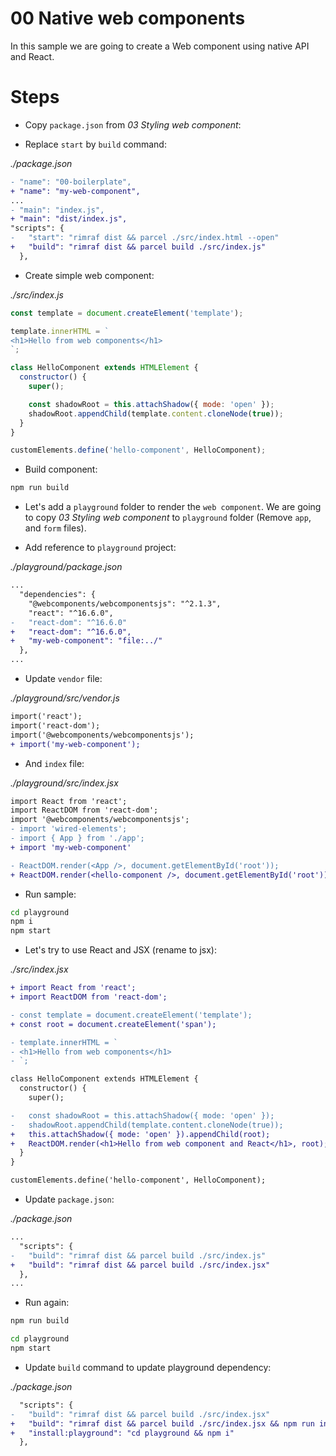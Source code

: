 # 00 Native web components

In this sample we are going to create a Web component using native API and React.

# Steps

- Copy `package.json` from _03 Styling web component_:

- Replace `start` by `build` command:

_./package.json_

```diff
- "name": "00-boilerplate",
+ "name": "my-web-component",
...
- "main": "index.js",
+ "main": "dist/index.js",
"scripts": {
-   "start": "rimraf dist && parcel ./src/index.html --open"
+   "build": "rimraf dist && parcel build ./src/index.js"
  },
```

- Create simple web component:

_./src/index.js_

```javascript
const template = document.createElement('template');

template.innerHTML = `
<h1>Hello from web components</h1>
`;

class HelloComponent extends HTMLElement {
  constructor() {
    super();

    const shadowRoot = this.attachShadow({ mode: 'open' });
    shadowRoot.appendChild(template.content.cloneNode(true));
  }
}

customElements.define('hello-component', HelloComponent);
```

- Build component:

```bash
npm run build
```

- Let's add a `playground` folder to render the `web component`. We are going to copy _03 Styling web component_ to `playground` folder (Remove `app`, and `form` files).

- Add reference to `playground` project:

_./playground/package.json_

```diff
...
  "dependencies": {
    "@webcomponents/webcomponentsjs": "^2.1.3",
    "react": "^16.6.0",
-   "react-dom": "^16.6.0"
+   "react-dom": "^16.6.0",
+   "my-web-component": "file:../"
  },
...
```

- Update `vendor` file:

_./playground/src/vendor.js_

```diff
import('react');
import('react-dom');
import('@webcomponents/webcomponentsjs');
+ import('my-web-component');
```

- And `index` file:

_./playground/src/index.jsx_

```diff
import React from 'react';
import ReactDOM from 'react-dom';
import '@webcomponents/webcomponentsjs';
- import 'wired-elements';
- import { App } from './app';
+ import 'my-web-component'

- ReactDOM.render(<App />, document.getElementById('root'));
+ ReactDOM.render(<hello-component />, document.getElementById('root'));
```

- Run sample:

```bash
cd playground
npm i
npm start
```

- Let's try to use React and JSX (rename to jsx):

_./src/index.jsx_

```diff
+ import React from 'react';
+ import ReactDOM from 'react-dom';

- const template = document.createElement('template');
+ const root = document.createElement('span');

- template.innerHTML = `
- <h1>Hello from web components</h1>
- `;

class HelloComponent extends HTMLElement {
  constructor() {
    super();

-   const shadowRoot = this.attachShadow({ mode: 'open' });
-   shadowRoot.appendChild(template.content.cloneNode(true));
+   this.attachShadow({ mode: 'open' }).appendChild(root);
+   ReactDOM.render(<h1>Hello from web component and React</h1>, root);
  }
}

customElements.define('hello-component', HelloComponent);
```

- Update `package.json`:

_./package.json_

```diff
...
  "scripts": {
-   "build": "rimraf dist && parcel build ./src/index.js"
+   "build": "rimraf dist && parcel build ./src/index.jsx"
  },
...
```

- Run again:

```bash
npm run build

cd playground
npm start
```

- Update `build` command to update playground dependency:

_./package.json_

```diff
  "scripts": {
-   "build": "rimraf dist && parcel build ./src/index.jsx"
+   "build": "rimraf dist && parcel build ./src/index.jsx && npm run install:playground",
+   "install:playground": "cd playground && npm i"
  },
```
